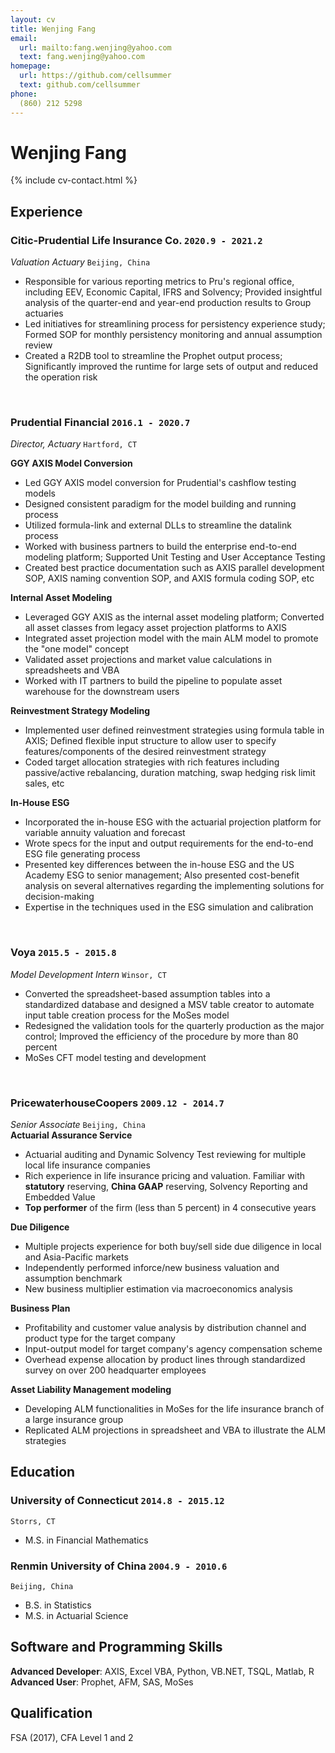 ```yaml
---
layout: cv
title: Wenjing Fang
email:
  url: mailto:fang.wenjing@yahoo.com
  text: fang.wenjing@yahoo.com
homepage:
  url: https://github.com/cellsummer
  text: github.com/cellsummer
phone:
  (860) 212 5298
---
```


# Wenjing **Fang**

<!--
include contact information from the front matter
Supported arguments:
    - homepage: url, text
    - phone
    - email
-->

{% include cv-contact.html %}

## Experience

### **Citic-Prudential Life Insurance Co.** `2020.9 - 2021.2`

_Valuation Actuary_ `Beijing, China` <br>
* Responsible for various reporting metrics to Pru's regional office, including EEV, Economic Capital, IFRS and Solvency; Provided insightful analysis of the quarter-end and year-end production results to Group actuaries
* Led initiatives for streamlining process for persistency experience study; Formed SOP for monthly persistency monitoring and annual assumption review 
* Created a R2DB tool to streamline the Prophet output process; Significantly improved the runtime for large sets of output and reduced the operation risk
<br>

### **Prudential Financial** `2016.1 - 2020.7`

_Director, Actuary_ `Hartford, CT` <br>

**GGY AXIS Model Conversion**
* Led GGY AXIS model conversion for Prudential's cashflow testing models 
* Designed consistent paradigm for the model building and running process
* Utilized formula-link and external DLLs to streamline the datalink process
* Worked with business partners to build the enterprise end-to-end modeling platform; Supported Unit Testing and User Acceptance Testing 
* Created best practice documentation such as AXIS parallel development SOP, AXIS naming convention SOP, and AXIS formula coding SOP, etc

**Internal Asset Modeling**
* Leveraged GGY AXIS as the internal asset modeling platform; Converted all asset classes from legacy asset projection platforms to AXIS
* Integrated asset projection model with the main ALM model to promote the "one model" concept
* Validated asset projections and market value calculations in spreadsheets and VBA
* Worked with IT partners to build the pipeline to populate asset warehouse for the downstream users

**Reinvestment Strategy Modeling**
* Implemented user defined reinvestment strategies using formula table in AXIS; Defined flexible input structure to allow user to specify features/components of the desired reinvestment strategy
* Coded target allocation strategies with rich features including passive/active rebalancing, duration matching, swap hedging risk limit sales, etc

**In-House ESG**
* Incorporated the in-house ESG with the actuarial projection platform for variable annuity valuation and forecast
* Wrote specs for the input and output requirements for the end-to-end ESG file generating process
* Presented key differences between the in-house ESG and the US Academy ESG to senior management; Also presented cost-benefit analysis on several alternatives regarding the implementing solutions for decision-making
* Expertise in the techniques used in the ESG simulation and calibration
<br>

### **Voya** `2015.5 - 2015.8`

_Model Development Intern_ `Winsor, CT`<br> 
* Converted the spreadsheet-based assumption tables into a standardized database and designed a MSV table creator to automate input table creation process for the MoSes model
* Redesigned the validation tools for the quarterly production as the major control; Improved the efficiency of the procedure by more than 80 percent
* MoSes CFT model testing and development
<br>

### **PricewaterhouseCoopers** `2009.12 - 2014.7`

_Senior Associate_ `Beijing, China`<br> 
**Actuarial Assurance Service**
* Actuarial auditing and Dynamic Solvency Test reviewing for multiple local life insurance companies
* Rich experience in life insurance pricing and valuation. Familiar with **statutory** reserving, **China GAAP** reserving, Solvency Reporting and Embedded Value
* **Top performer** of the firm (less than 5 percent) in 4 consecutive years

**Due Diligence**
* Multiple projects experience for both buy/sell side due diligence in local and Asia-Pacific markets
* Independently performed inforce/new business valuation and assumption benchmark
* New business multiplier estimation via macroeconomics analysis

**Business Plan**
* Profitability and customer value analysis by distribution channel and product type for the target company
* Input-output model for target company's agency compensation scheme
* Overhead expense allocation by product lines through standardized survey on over 200 headquarter employees

**Asset Liability Management modeling**
* Developing ALM functionalities in MoSes for the life insurance branch of a large insurance group
* Replicated ALM projections in spreadsheet and VBA to illustrate the ALM strategies 


## Education

### **University of Connecticut** `2014.8 - 2015.12`
```
Storrs, CT
```
- M.S. in Financial Mathematics

### **Renmin University of China** `2004.9 - 2010.6`

```
Beijing, China
```

- B.S. in Statistics
- M.S. in Actuarial Science

## Software and Programming Skills

**Advanced Developer**: AXIS, Excel VBA, Python, VB.NET, TSQL, Matlab, R<br>
**Advanced User**: Prophet, AFM, SAS, MoSes 

## Qualification
FSA (2017), CFA Level 1 and 2

<!-- ### Footer

Last updated: 3/30/2020 -->
